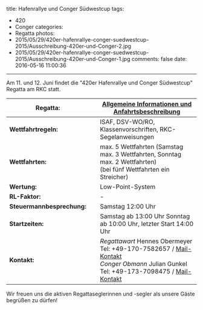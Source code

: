title: Hafenrallye und Conger Südwestcup
tags:
  - 420
  - Conger
categories:
  - Regatta
photos:
  - 2015/05/29/420er-hafenrallye-conger-suedwestcup-2015/Ausschreibung-420er-und-Conger-2.jpg
  - 2015/05/29/420er-hafenrallye-conger-suedwestcup-2015/Ausschreibung-420er-und-Conger-1.jpg
comments: false
date: 2016-05-16 11:00:36
---

Am 11. und 12. Juni findet die "420er Hafenrallye und Conger Südwestcup" Regatta am RKC statt.

<!-- more -->

| **Regatta:** | &nbsp; | [Allgemeine Informationen und Anfahrtsbeschreibung](/regatta/) |
| - | - | - |
| **Wettfahrtregeln:** | &nbsp; | ISAF, DSV-WO/RO, Klassenvorschriften, RKC-Segelanweisungen |
| **Wettfahrten:** | &nbsp; | max. 5 Wettfahrten (Samstag max. 3 Wettfahrten, Sonntag max. 2 Wettfahrten) <br> (bei fünf Wettfahrten ein Streicher) |
| **Wertung:** | &nbsp; | Low-Point-System |
| **RL-Faktor:** | &nbsp; | - |
| **Steuermannbesprechung:** | &nbsp; | Samstag 12:00 Uhr |
| **Startzeiten:** | &nbsp; | Samstag ab 13:00 Uhr Sonntag ab 10:00 Uhr, letzter Start 14:00 Uhr |
| **Kontakt:** | &nbsp; | _Regattawart_ Hennes Obermeyer Tel: +49-170-7582657 / [Mail-Kontakt](mailto:hennes.obermeyer@gmail.com) <br> _Conger Obmann_ Julian Gunkel Tel: +49-173-7098475 / [Mail-Kontakt](mailto:gunkeljul@aol.com) |

Wir freuen uns die aktiven Regattaseglerinnen und -segler als unsere Gäste begrüßen zu dürfen!
